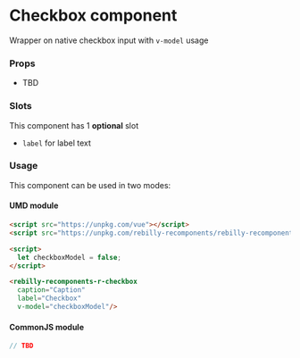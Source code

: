 # Checkbox component

Wrapper on native checkbox input with `v-model` usage

### Props

* TBD

### Slots

This component has 1 **optional** slot

* `label` for label text

### Usage

This component can be used in two modes:

#### UMD module

```html
<script src="https://unpkg.com/vue"></script>
<script src="https://unpkg.com/rebilly-recomponents/rebilly-recomponents.umd.min.js"></script>

<script>
  let checkboxModel = false;
</script>

<rebilly-recomponents-r-checkbox
  caption="Caption"
  label="Checkbox"
  v-model="checkboxModel"/>
```

#### CommonJS module

```javascript
// TBD
```
